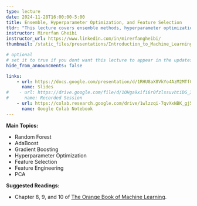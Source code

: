 ```yaml
---
type: lecture
date: 2024-11-28T16:00:00-5:00
title: Ensemble, Hyperparameter Optimization, and Feature Selection
tldr: "This lecture covers ensemble methods, hyperparameter optimization, and feature selection."
instructor: Mirerfan Gheibi
instructor_url: https://www.linkedin.com/in/mirerfangheibi/
thumbnail: /static_files/presentations/Introduction_to_Machine_Learning_-_06.png

# optional
# set it to true if you dont want this lecture to appear in the updates section
hide_from_announcments: false

links: 
    - url: https://docs.google.com/presentation/d/1RHU8aX8VkYo4AzM2MTfGGrxyf2dDhoQhOQZYcBsgT_I
      name: Slides
#    - url: https://drive.google.com/file/d/1OHga9xifi6r0fzlssuvhtiDG_39ATxVB
#      name: Recorded Session
    - url: https://colab.research.google.com/drive/1wlzzqi-7qvXxNBK_gj5TPZQxx8sMAlL-
      name: Google Colab Notebook
---
```

**Main Topics:**
- Random Forest
- AdaBoost
- Gradient Boosting
- Hyperparameter Optimization
- Feature Selection
- Feature Engineering
- PCA

**Suggested Readings:**
- Chapter 8, 9, and 10 of [The Orange Book of Machine Learning](https://leanpub.com/TOBoML).